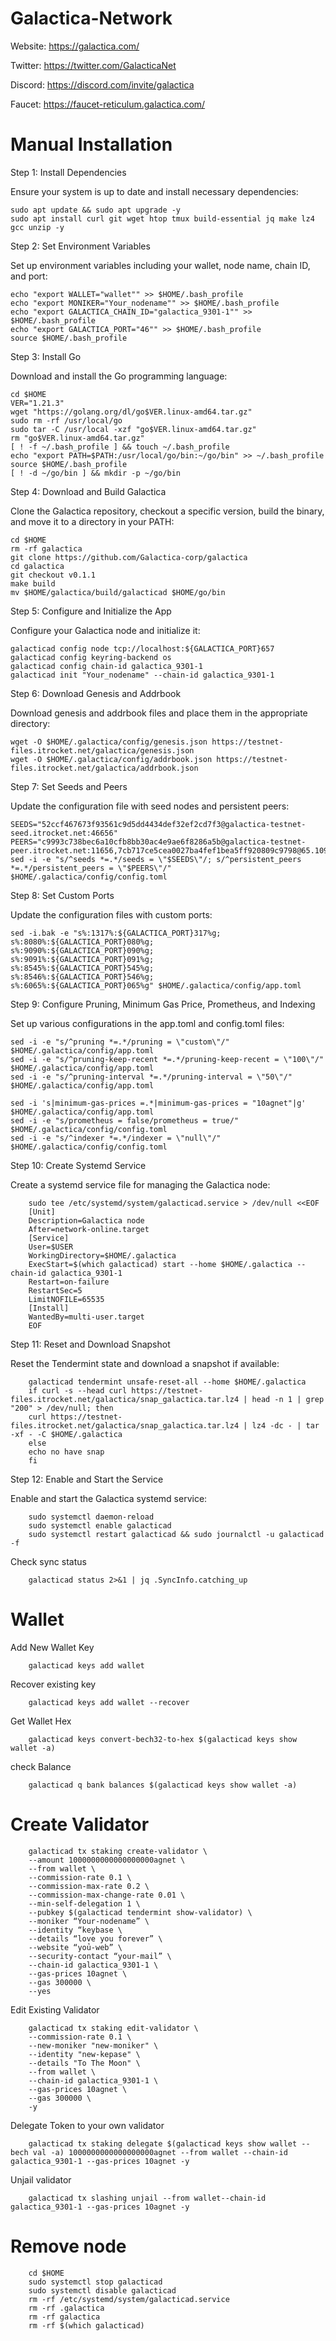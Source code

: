 # Galactica-Network

Website: https://galactica.com/

Twitter: https://twitter.com/GalacticaNet

Discord: https://discord.com/invite/galactica

Faucet: https://faucet-reticulum.galactica.com/

# Manual Installation

Step 1: Install Dependencies

Ensure your system is up to date and install necessary dependencies:

    sudo apt update && sudo apt upgrade -y
    sudo apt install curl git wget htop tmux build-essential jq make lz4 gcc unzip -y

Step 2: Set Environment Variables

Set up environment variables including your wallet, node name, chain ID, and port:

    echo "export WALLET="wallet"" >> $HOME/.bash_profile
    echo "export MONIKER="Your_nodename"" >> $HOME/.bash_profile
    echo "export GALACTICA_CHAIN_ID="galactica_9301-1"" >> $HOME/.bash_profile
    echo "export GALACTICA_PORT="46"" >> $HOME/.bash_profile
    source $HOME/.bash_profile

Step 3: Install Go

Download and install the Go programming language:

    cd $HOME
    VER="1.21.3"
    wget "https://golang.org/dl/go$VER.linux-amd64.tar.gz"
    sudo rm -rf /usr/local/go
    sudo tar -C /usr/local -xzf "go$VER.linux-amd64.tar.gz"
    rm "go$VER.linux-amd64.tar.gz"
    [ ! -f ~/.bash_profile ] && touch ~/.bash_profile
    echo "export PATH=$PATH:/usr/local/go/bin:~/go/bin" >> ~/.bash_profile
    source $HOME/.bash_profile
    [ ! -d ~/go/bin ] && mkdir -p ~/go/bin

Step 4: Download and Build Galactica

Clone the Galactica repository, checkout a specific version, build the binary, and move it to a directory in your PATH:

    cd $HOME
    rm -rf galactica
    git clone https://github.com/Galactica-corp/galactica
    cd galactica
    git checkout v0.1.1
    make build
    mv $HOME/galactica/build/galacticad $HOME/go/bin

Step 5: Configure and Initialize the App

Configure your Galactica node and initialize it:

    galacticad config node tcp://localhost:${GALACTICA_PORT}657
    galacticad config keyring-backend os
    galacticad config chain-id galactica_9301-1
    galacticad init "Your_nodename" --chain-id galactica_9301-1

Step 6: Download Genesis and Addrbook

Download genesis and addrbook files and place them in the appropriate directory:

    wget -O $HOME/.galactica/config/genesis.json https://testnet-files.itrocket.net/galactica/genesis.json
    wget -O $HOME/.galactica/config/addrbook.json https://testnet-files.itrocket.net/galactica/addrbook.json

Step 7: Set Seeds and Peers

Update the configuration file with seed nodes and persistent peers:

    SEEDS="52ccf467673f93561c9d5dd4434def32ef2cd7f3@galactica-testnet-seed.itrocket.net:46656"
    PEERS="c9993c738bec6a10cfb8bb30ac4e9ae6f8286a5b@galactica-testnet-peer.itrocket.net:11656,7cb717ce5cea0027ba4fef1bea5ff920809c9798@65.109.78.242:31380,017de01271dc2e5cda990860f27059cf3bf0149c@65.109.53.24:29656,4774752c35fd5fa4e0214ebda35054571756d756@65.109.92.240:34106,e926f2e20568e61646558a2b8fd4a4e46d77903f@141.95.110.124:26656,92ce8630d19e92f209058a35236cbd485b39c5b2@144.76.97.251:26756,875873e6bbd27b3e28ea6ef3ac5cabb406f0f554@51.159.16.102:24309,e1aec58daa2fb7167afadbf96924d7da153d67ea@5.189.184.209:26656,a028446e34e3c5bd198a60bf6e799a05e8db16a1@116.202.162.188:14656,028d8c875660f0e3fb1d893acd0b2220c619625f@157.90.158.222:26656,fe758700e25b59b6ba6e2784badcb6024ba1b760@168.119.241.1:26656"
    sed -i -e "s/^seeds *=.*/seeds = \"$SEEDS\"/; s/^persistent_peers *=.*/persistent_peers = \"$PEERS\"/" $HOME/.galactica/config/config.toml

Step 8: Set Custom Ports

Update the configuration files with custom ports:

    sed -i.bak -e "s%:1317%:${GALACTICA_PORT}317%g;
    s%:8080%:${GALACTICA_PORT}080%g;
    s%:9090%:${GALACTICA_PORT}090%g;
    s%:9091%:${GALACTICA_PORT}091%g;
    s%:8545%:${GALACTICA_PORT}545%g;
    s%:8546%:${GALACTICA_PORT}546%g;
    s%:6065%:${GALACTICA_PORT}065%g" $HOME/.galactica/config/app.toml

Step 9: Configure Pruning, Minimum Gas Price, Prometheus, and Indexing

Set up various configurations in the app.toml and config.toml files:

    sed -i -e "s/^pruning *=.*/pruning = \"custom\"/" $HOME/.galactica/config/app.toml
    sed -i -e "s/^pruning-keep-recent *=.*/pruning-keep-recent = \"100\"/" $HOME/.galactica/config/app.toml
    sed -i -e "s/^pruning-interval *=.*/pruning-interval = \"50\"/" $HOME/.galactica/config/app.toml

    sed -i 's|minimum-gas-prices =.*|minimum-gas-prices = "10agnet"|g' $HOME/.galactica/config/app.toml
    sed -i -e "s/prometheus = false/prometheus = true/" $HOME/.galactica/config/config.toml
    sed -i -e "s/^indexer *=.*/indexer = \"null\"/" $HOME/.galactica/config/config.toml

Step 10: Create Systemd Service

Create a systemd service file for managing the Galactica node:

        sudo tee /etc/systemd/system/galacticad.service > /dev/null <<EOF
        [Unit]
        Description=Galactica node
        After=network-online.target
        [Service]
        User=$USER
        WorkingDirectory=$HOME/.galactica
        ExecStart=$(which galacticad) start --home $HOME/.galactica --chain-id galactica_9301-1
        Restart=on-failure
        RestartSec=5
        LimitNOFILE=65535
        [Install]
        WantedBy=multi-user.target
        EOF

Step 11: Reset and Download Snapshot

Reset the Tendermint state and download a snapshot if available:

        galacticad tendermint unsafe-reset-all --home $HOME/.galactica
        if curl -s --head curl https://testnet-files.itrocket.net/galactica/snap_galactica.tar.lz4 | head -n 1 | grep "200" > /dev/null; then
        curl https://testnet-files.itrocket.net/galactica/snap_galactica.tar.lz4 | lz4 -dc - | tar -xf - -C $HOME/.galactica
        else
        echo no have snap
        fi

Step 12: Enable and Start the Service

Enable and start the Galactica systemd service:

        sudo systemctl daemon-reload
        sudo systemctl enable galacticad
        sudo systemctl restart galacticad && sudo journalctl -u galacticad -f

Check sync status

        galacticad status 2>&1 | jq .SyncInfo.catching_up

# Wallet

Add New Wallet Key

        galacticad keys add wallet

Recover existing key

        galacticad keys add wallet --recover

Get Wallet Hex

        galacticad keys convert-bech32-to-hex $(galacticad keys show wallet -a)

check Balance

        galacticad q bank balances $(galacticad keys show wallet -a)

# Create Validator

        galacticad tx staking create-validator \
        --amount 1000000000000000000agnet \
        --from wallet \
        --commission-rate 0.1 \
        --commission-max-rate 0.2 \
        --commission-max-change-rate 0.01 \
        --min-self-delegation 1 \
        --pubkey $(galacticad tendermint show-validator) \
        --moniker “Your-nodename” \
        --identity “keybase \
        --details “love you forever” \
        --website “yoủ-web” \
        --security-contact “your-mail” \
        --chain-id galactica_9301-1 \
        --gas-prices 10agnet \
        --gas 300000 \
        --yes

Edit Existing Validator

        galacticad tx staking edit-validator \
        --commission-rate 0.1 \
        --new-moniker "new-moniker" \
        --identity "new-kepase" \
        --details "To The Moon" \
        --from wallet \
        --chain-id galactica_9301-1 \
        --gas-prices 10agnet \
        --gas 300000 \
        -y        

Delegate Token to your own validator

        galacticad tx staking delegate $(galacticad keys show wallet --bech val -a) 1000000000000000000agnet --from wallet --chain-id galactica_9301-1 --gas-prices 10agnet -y

Unjail validator

        galacticad tx slashing unjail --from wallet--chain-id galactica_9301-1 --gas-prices 10agnet -y

                
# Remove node

        cd $HOME
        sudo systemctl stop galacticad
        sudo systemctl disable galacticad
        rm -rf /etc/systemd/system/galacticad.service
        rm -rf .galactica
        rm -rf galactica
        rm -rf $(which galacticad)
